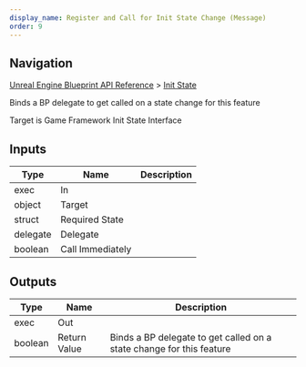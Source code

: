 ```yaml
---
display_name: Register and Call for Init State Change (Message)
order: 9
---
```

## Navigation

[Unreal Engine Blueprint API Reference](https://dev.epicgames.com/documentation/en-us/unreal-engine/BlueprintAPI) > [Init State](https://dev.epicgames.com/documentation/en-us/unreal-engine/BlueprintAPI/InitState)

Binds a BP delegate to get called on a state change for this feature

Target is Game Framework Init State Interface

## Inputs

| Type | Name | Description |
| --- | --- | --- |
| exec | In |  |
| object | Target |  |
| struct | Required State |  |
| delegate | Delegate |  |
| boolean | Call Immediately |  |

## Outputs

| Type | Name | Description |
| --- | --- | --- |
| exec | Out |  |
| boolean | Return Value | Binds a BP delegate to get called on a state change for this feature |
